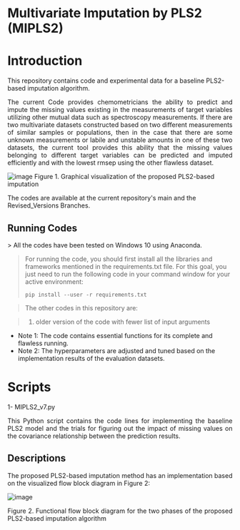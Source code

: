 # Multivariate Imputation by PLS2 (MIPLS2)

# Introduction
This repository contains code and experimental data for a baseline PLS2-based imputation algorithm.

<p align="justify">
The current Code provides chemometricians the ability to predict and impute the missing values existing in the measurements of target variables utilizing other mutual data such as spectroscopy measurements. If there are two multivariate datasets constructed based on two different measurements of similar samples or populations, then in the case that there are some unknown measurements or labile and unstable amounts in one of these two datasets, the current tool provides this ability that the missing values belonging to different target variables can be predicted and imputed efficiently and with the lowest rmsep using the other flawless dataset. 
</p>

![image](https://github.com/ashkantashk/MIPLS2/assets/53473481/d00a7829-e66e-4360-8585-c08dd16d08c9)
Figure 1. Graphical visualization of the proposed PLS2-based imputation

The codes are available at the current repository's main and the Revised_Versions Branches. 


## Running Codes
<p align="justify">
> All the codes have been tested on Windows 10 using Anaconda.

> For running the code, you should first install all the libraries and frameworks mentioned in the requirements.txt file. For this goal, you just need to run the following code in your command window for your active environment:
>
>     pip install --user -r requirements.txt

> The other codes in this repository are:

> 1. older version of the code with fewer list of input arguments 

* Note 1: The code contains essential functions for its complete and flawless running.
* Note 2: The hyperparameters are adjusted and tuned based on the implementation results of the evaluation datasets.
  
# Scripts
1- MIPLS2_v7.py
<p align="justify">
This Python script contains the code lines for implementing the baseline PLS2 model and the trials for figuring out the impact of missing values on the covariance relationship between the prediction results.

</p>

## Descriptions

<p align="justify">
The proposed PLS2-based imputation method has an implementation based on the visualized flow block diagram in Figure 2:
</p>

![image](https://github.com/user-attachments/assets/769f8c2b-bc1b-4476-8af9-a4fca59fb29c)

<p align="justify">
Figure 2. Functional flow block diagram for the two phases of the proposed PLS2-based imputation algorithm
</p>
<p align="justify">
</p>
